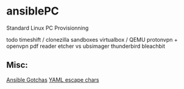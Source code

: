 # ansiblePC
Standard Linux PC Provisionning

todo 
timeshift / clonezilla
sandboxes
virtualbox / QEMU
protonvpn + openvpn
pdf reader
etcher vs ubsimager
thunderbird
bleachbit

## Misc:
[Ansible Gotchas](https://docs.ansible.com/ansible/latest/reference_appendices/YAMLSyntax.html#gotchas)
[YAML escape chars](https://yaml.org/spec/1.2.2/#57-escaped-characters)
